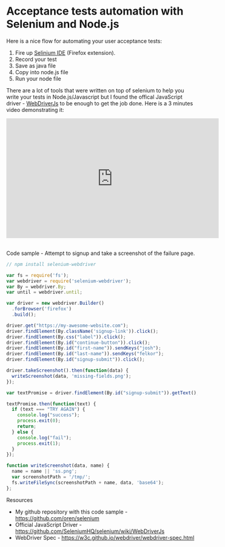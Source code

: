 <meta property="og:title" content="Acceptance tests automation with Selenium and Node.js" />
<meta property="og:image" content="images/selenium.jpg" />

# Acceptance tests automation with Selenium and Node.js

Here is a nice flow for automating your user acceptance tests:

1. Fire up [Selinium IDE](https://addons.mozilla.org/en-US/firefox/addon/selenium-ide) (Firefox extension).
1. Record your test
1. Save as java file
1. Copy into node.js file
1. Run your node file

There are a lot of tools that were written on top of selenium to help you write your tests in Node.js/Javascript but I found the offical JavaScript driver - [WebDriverJs](https://github.com/SeleniumHQ/selenium/wiki/WebDriverJs) to be enough to get the job done. Here is a 3 minutes video demonstrating it:

<iframe width="560" height="315" src="https://www.youtube.com/embed/kRIz7Gumnik" frameborder="0" allowfullscreen></iframe>

<br/>
<br/>

Code sample - Attempt to signup and take a screenshot of the failure page.
```js
// npm install selenium-webdriver

var fs = require('fs');
var webdriver = require('selenium-webdriver');
var By = webdriver.By;
var until = webdriver.until;

var driver = new webdriver.Builder()
  .forBrowser('firefox')
  .build();

driver.get("https://my-awesome-website.com");
driver.findElement(By.className('signup-link')).click();
driver.findElement(By.css("label")).click();
driver.findElement(By.id("continue-button")).click();
driver.findElement(By.id("first-name")).sendKeys("josh");
driver.findElement(By.id("last-name")).sendKeys("felkor");
driver.findElement(By.id("signup-submit")).click();

driver.takeScreenshot().then(function(data) {
  writeScreenshot(data, 'missing-fields.png');
});

var textPromise = driver.findElement(By.id("signup-submit")).getText();

textPromise.then(function(text) {
  if (text === "TRY AGAIN") {
    console.log("success");
    process.exit(0);
    return;
  } else {
    console.log("fail");
    process.exit(1);
  }
});

function writeScreenshot(data, name) {
  name = name || 'ss.png';
  var screenshotPath = '/tmp/';
  fs.writeFileSync(screenshotPath + name, data, 'base64');
};
```

Resources

* My github repository with this code sample - https://github.com/oren/selenium
* Official JavaScript Driver - https://github.com/SeleniumHQ/selenium/wiki/WebDriverJs
* WebDriver Spec - https://w3c.github.io/webdriver/webdriver-spec.html
